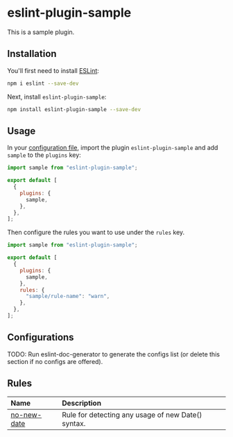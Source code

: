 # eslint-plugin-sample

This is a sample plugin.

## Installation

You'll first need to install [ESLint](https://eslint.org/):

```sh
npm i eslint --save-dev
```

Next, install `eslint-plugin-sample`:

```sh
npm install eslint-plugin-sample --save-dev
```

## Usage

In your [configuration file](https://eslint.org/docs/latest/use/configure/configuration-files#configuration-file), import the plugin `eslint-plugin-sample` and add `sample` to the `plugins` key:

```js
import sample from "eslint-plugin-sample";

export default [
  {
    plugins: {
      sample,
    },
  },
];
```

Then configure the rules you want to use under the `rules` key.

```js
import sample from "eslint-plugin-sample";

export default [
  {
    plugins: {
      sample,
    },
    rules: {
      "sample/rule-name": "warn",
    },
  },
];
```

## Configurations

<!-- begin auto-generated configs list -->

TODO: Run eslint-doc-generator to generate the configs list (or delete this section if no configs are offered).

<!-- end auto-generated configs list -->

## Rules

<!-- begin auto-generated rules list -->

| Name                                     | Description                                        |
| :--------------------------------------- | :------------------------------------------------- |
| [no-new-date](docs/rules/no-new-date.md) | Rule for detecting any usage of new Date() syntax. |

<!-- end auto-generated rules list -->
